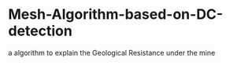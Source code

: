 # Mesh-Algorithm-based-on-DC-detection
a algorithm to explain the Geological Resistance under the mine 
